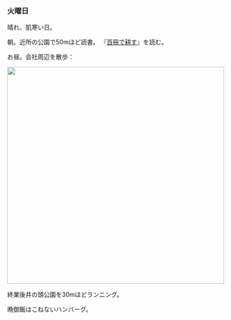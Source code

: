 ### 火曜日

晴れ、肌寒い日。

朝。近所の公園で50mほど読書。
『[百冊で耕す](https://www.amazon.co.jp/%E7%99%BE%E5%86%8A%E3%81%A7%E8%80%95%E3%81%99-%E3%80%88%E8%87%AA%E7%94%B1%E3%81%AB%E3%80%81%E3%81%AA%E3%82%8B%E3%80%89%E3%81%9F%E3%82%81%E3%81%AE%E8%AA%AD%E6%9B%B8%E8%A1%93-%E8%BF%91%E8%97%A4-%E5%BA%B7%E5%A4%AA%E9%83%8E/dp/4484222337)』を読む。

お昼。会社周辺を散歩：

<img src="https://i.imgur.com/WCzxMSF.jpg" width="500">

終業後井の頭公園を30mほどランニング。

晩御飯はこねないハンバーグ。